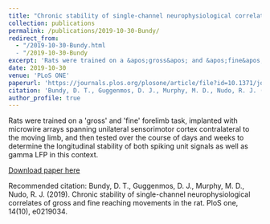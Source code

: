 ```yaml
---
title: "Chronic stability of single-channel neurophysiological correlates of gross and fine reaching movements in the rat"
collection: publications
permalink: /publications/2019-10-30-Bundy/
redirect_from:
  - "/2019-10-30-Bundy.html
  - "/2019-10-30-Bundy
excerpt: 'Rats were trained on a &apos;gross&apos; and &apos;fine&apos; forelimb task, implanted with microwire arrays spanning unilateral sensorimotor cortex contralateral to the moving limb, and then tested over the course of days and weeks to determine the longitudinal stability of both spiking unit signals as well as gamma LFP in this context.'
date: 2019-10-30
venue: 'PLoS ONE'
paperurl: 'https://journals.plos.org/plosone/article/file?id=10.1371/journal.pone.0219034&type=printable'
citation: 'Bundy, D. T., Guggenmos, D. J., Murphy, M. D., Nudo, R. J. (2019). Chronic stability of single-channel neurophysiological correlates of gross and fine reaching movements in the rat. PloS one, 14(10), e0219034.'
author_profile: true
---
```


Rats were trained on a &apos;gross&apos; and &apos;fine&apos; forelimb task, implanted with microwire arrays spanning unilateral sensorimotor cortex contralateral to the moving limb, and then tested over the course of days and weeks to determine the longitudinal stability of both spiking unit signals as well as gamma LFP in this context.

[Download paper here](https://journals.plos.org/plosone/article/file?id=10.1371/journal.pone.0219034&type=printable)

Recommended citation: Bundy, D. T., Guggenmos, D. J., Murphy, M. D., Nudo, R. J. (2019). Chronic stability of single-channel neurophysiological correlates of gross and fine reaching movements in the rat. PloS one, 14(10), e0219034.